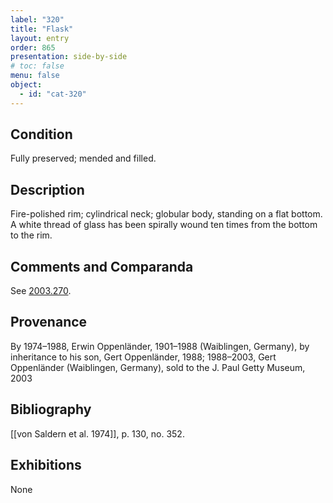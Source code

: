 ```yaml
---
label: "320"
title: "Flask"
layout: entry
order: 865
presentation: side-by-side
# toc: false
menu: false
object:
  - id: "cat-320"
---
```


## Condition

Fully preserved; mended and filled.

## Description

Fire-polished rim; cylindrical neck; globular body, standing on a flat bottom. A white thread of glass has been spirally wound ten times from the bottom to the rim.

## Comments and Comparanda

See [2003.270](#number).

## Provenance

By 1974–1988, Erwin Oppenländer, 1901–1988 (Waiblingen, Germany), by inheritance to his son, Gert Oppenländer, 1988; 1988–2003, Gert Oppenländer (Waiblingen, Germany), sold to the J. Paul Getty Museum, 2003

## Bibliography

[[von Saldern et al. 1974]], p. 130, no. 352.

## Exhibitions

None
